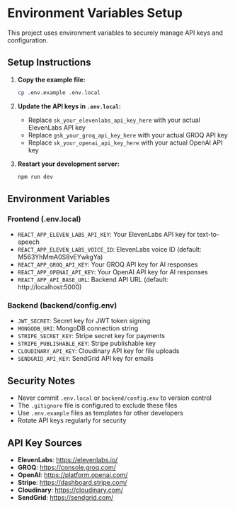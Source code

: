 # Environment Variables Setup

This project uses environment variables to securely manage API keys and configuration.

## Setup Instructions

1. **Copy the example file:**
   ```bash
   cp .env.example .env.local
   ```

2. **Update the API keys in `.env.local`:**
   - Replace `sk_your_elevenlabs_api_key_here` with your actual ElevenLabs API key
   - Replace `gsk_your_groq_api_key_here` with your actual GROQ API key
   - Replace `sk_your_openai_api_key_here` with your actual OpenAI API key

3. **Restart your development server:**
   ```bash
   npm run dev
   ```

## Environment Variables

### Frontend (.env.local)
- `REACT_APP_ELEVEN_LABS_API_KEY`: Your ElevenLabs API key for text-to-speech
- `REACT_APP_ELEVEN_LABS_VOICE_ID`: ElevenLabs voice ID (default: M563YhMmA0S8vEYwkgYa)
- `REACT_APP_GROQ_API_KEY`: Your GROQ API key for AI responses
- `REACT_APP_OPENAI_API_KEY`: Your OpenAI API key for AI responses
- `REACT_APP_API_BASE_URL`: Backend API URL (default: http://localhost:5000)

### Backend (backend/config.env)
- `JWT_SECRET`: Secret key for JWT token signing
- `MONGODB_URI`: MongoDB connection string
- `STRIPE_SECRET_KEY`: Stripe secret key for payments
- `STRIPE_PUBLISHABLE_KEY`: Stripe publishable key
- `CLOUDINARY_API_KEY`: Cloudinary API key for file uploads
- `SENDGRID_API_KEY`: SendGrid API key for emails

## Security Notes

- Never commit `.env.local` or `backend/config.env` to version control
- The `.gitignore` file is configured to exclude these files
- Use `.env.example` files as templates for other developers
- Rotate API keys regularly for security

## API Key Sources

- **ElevenLabs**: https://elevenlabs.io/
- **GROQ**: https://console.groq.com/
- **OpenAI**: https://platform.openai.com/
- **Stripe**: https://dashboard.stripe.com/
- **Cloudinary**: https://cloudinary.com/
- **SendGrid**: https://sendgrid.com/
